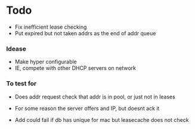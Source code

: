 # Todo
- Fix inefficient lease checking
- Put expired but not taken addrs as the end of addr queue

### Idease
- Make hyper configurable
- IE, compete with other DHCP servers on network 

### To test for
- Does addr request check that addr is in pool, or just not in leases

- For some reason the server offers and IP, but doesnt ack it
- Add could fail if db has unique for mac but leasecache does not check